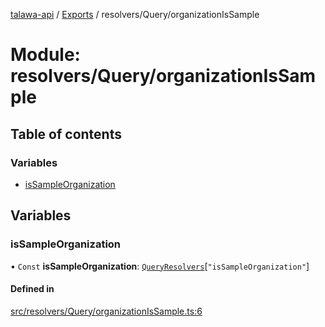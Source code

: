 [talawa-api](../README.md) / [Exports](../modules.md) / resolvers/Query/organizationIsSample

# Module: resolvers/Query/organizationIsSample

## Table of contents

### Variables

- [isSampleOrganization](resolvers_Query_organizationIsSample.md#issampleorganization)

## Variables

### isSampleOrganization

• `Const` **isSampleOrganization**: [`QueryResolvers`](types_generatedGraphQLTypes.md#queryresolvers)[``"isSampleOrganization"``]

#### Defined in

[src/resolvers/Query/organizationIsSample.ts:6](https://github.com/PalisadoesFoundation/talawa-api/blob/00da99c/src/resolvers/Query/organizationIsSample.ts#L6)
